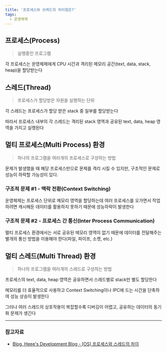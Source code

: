 ```yaml
---
title: '프로세스와 쓰레드의 차이점은?'
tags:
  - 운영체제
---
```


## 프로세스(Process)

> 실행중인 프로그램

각 프로세스는 운영체제에게 CPU 시간과 격리된 메모리 공간(text, data, stack, heap)을 할당받는다

## 스레드(Thread)

> 프로세스가 할당받은 자원을 실행하는 단위

각 스레드는 프로세스가 할당 받은 stack 중 일부를 할당받는다

따라서 프로세스 내부의 각 스레드는 격리된 stack 영역과 공유된 text, data, heap 영역을 가지고 실행된다

## 멀티 프로세스(Multi Process) 환경

> 하나의 프로그램을 여러개의 프로세스로 구성하는 방법

문제가 발생했을 때 해당 프로세스만으로 문제를 격리 시킬 수 있지만, 구조적인 문제로 성능이 하락할 가능성이 있다.

### 구조적 문제 #1 - 맥락 전환(Context Switching)

운영체제는 프로세스 단위로 메모리 영역을 할당하는데 여러 프로세스를 오가면서 작업하려면 캐시해둔 데이터를 활용하지 못하기 때문에 성능하락이 발생한다

### 구조적 문제 #2 - 프로세스 간 통신(Inter Process Communication)

멀티 프로세스 환경에서는 서로 공유된 메모리 영역이 없기 때문에 데이터를 전달해주는 별개의 통신 방법을 이용해야 한다(파일, 파이프, 소켓, etc.)

## 멀티 스레드(Multi Thread) 환경

> 하나의 프로그램을 여러개의 스레드로 구성하는 방법

프로세스의 text, data, heap 영역은 공유하면서 스레드별로 stack만 별도 할당한다

메모리를 더 효율적으로 사용하고 Context Switching이나 IPC에 드는 시간을 단축하여 성능 상승이 발생한다

그러나 여러 스레드의 상호작용이 복잡할수록 디버깅이 어렵고, 공유하는 데이터의 동기화 문제가 생긴다

---

### 참고자료

- [Blog, Heee's Development Blog - [OS] 프로세스와 스레드의 차이](https://gmlwjd9405.github.io/2018/09/14/process-vs-thread.html)
